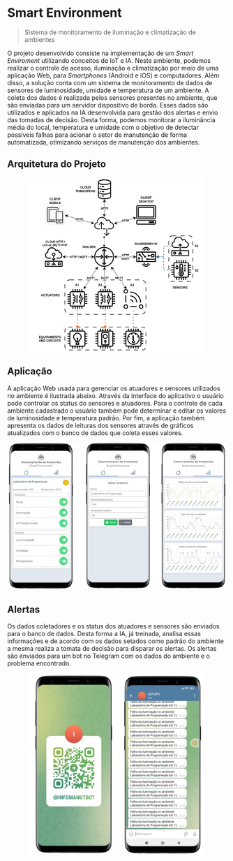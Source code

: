 # Smart Environment
>Sistema de monitoramento de iluminação e climatização de ambientes

O projeto desenvolvido consiste na implementação de um _Smart Enviroment_ utilizando conceitos de IoT e IA. Neste ambiente, podemos realizar o controle de acesso, iluminação e climatização por meio de uma aplicação Web, para _Smartphones_ (Android e iOS) e computadores. Além disso, a solução conta com um sistema de monitoramento de dados de sensores de luminosidade, umidade e temperatura de um ambiente. A coleta dos dados é realizada pelos sensores presentes no ambiente, que são enviadas para um servidor dispositivo de borda. Esses dados são utilizados e aplicados na IA desenvolvida para gestão dos alertas e envio das tomadas de decisão. Desta forma, podemos monitorar a iluminância média do local, temperatura e umidade com o objetivo de detectar possíveis falhas para acionar o setor de manutenção de forma automatizada, otimizando serviços de manutenção dos ambientes. 

## Arquitetura do Projeto
<div align="center"><img src="/figures/arquitetura_iot.png" alt="image" width="400" height="auto"></div>

## Aplicação
A aplicação Web usada para gerenciar os atuadores e sensores utilizados no ambiente é ilustrada abaixo. Através da interface do aplicativo o usuário pode controlar os status do sensores e atuadores. Para o controle de cada ambiente cadastrado o usuário também pode determinar e editar os valores de luminosidade e temperatura padrão. Por fim, a aplicação também apresenta os dados de leituras dos sensores através de gráficos atualizados com o banco de dados que coleta esses valores. 
<div align="center"><img src="/figures/app.png" alt="image" width="600" height="auto"></div>

## Alertas
Os dados coletadores e os status dos atuadores e sensores são enviados para o banco
de dados. Desta forma a IA, já treinada, analisa essas informações e de acordo com os dados
setados como padrão do ambiente a mesma realiza a tomata de decisão para disparar os alertas.
Os alertas são enviados para um bot no Telegram com os dados do ambiente e o problema
encontrado. 
<div align="center"><img src="/figures/bot.png" alt="image" width="400" height="auto"></div>
